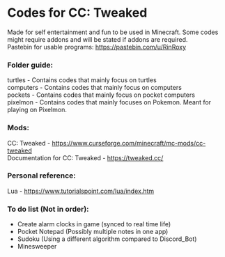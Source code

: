 # Codes for CC: Tweaked
Made for self entertainment and fun to be used in Minecraft. Some codes might require addons and will be stated if addons are required.
<br>
Pastebin for usable programs: https://pastebin.com/u/RinRoxy

### Folder guide:
turtles - Contains codes that mainly focus on turtles
<br>
computers - Contains codes that mainly focus on computers
<br>
pockets - Contains codes that mainly focus on pocket computers
<br>
pixelmon - Contains codes that mainly focuses on Pokemon. Meant for playing on Pixelmon.

### Mods:
CC: Tweaked - https://www.curseforge.com/minecraft/mc-mods/cc-tweaked
<br>
Documentation for CC: Tweaked - https://tweaked.cc/

### Personal reference:
Lua - https://www.tutorialspoint.com/lua/index.htm

### To do list (Not in order):
- Create alarm clocks in game (synced to real time life)
- Pocket Notepad (Possibly multiple notes in one app)
- Sudoku (Using a different algorithm compared to Discord_Bot)
- Minesweeper